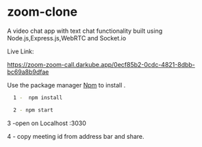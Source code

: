 # zoom-clone
A video chat app with text chat functionality built using Node.js,Express.js,WebRTC and Socket.io

Live Link:

https://zoom-zoom-call.darkube.app/0ecf85b2-0cdc-4821-8dbb-bc69a8b9dfae

<!-- Local:
After Cloning
1. npm install
2. npm start
3. Open on localhost:3030
4. copy meeting id from address bar and share.
 -->

Use the package manager [Npm](https://www.npmjs.com/package/npm****) to install .


```bash
  1 -  npm install 
```

```bash 
  2 - npm start 
```

  3 -open on Localhost :3030
  
  4 - copy meeting id from address bar and share.
